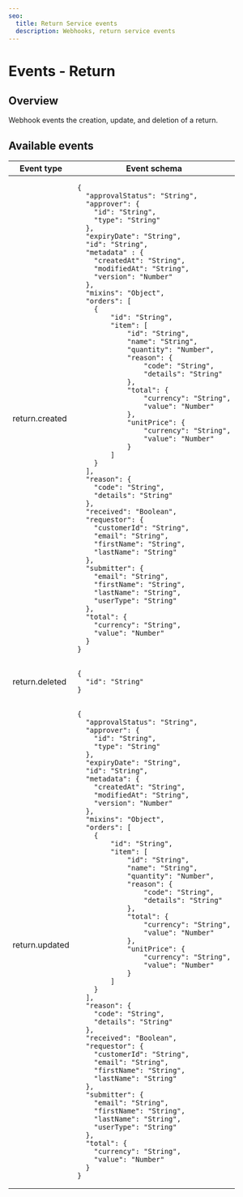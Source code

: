 ```yaml
---
seo:
  title: Return Service events
  description: Webhooks, return service events
---
```


# Events - Return

## Overview

Webhook events the creation, update, and deletion of a return.

## Available events

<table><thead><tr><th>Event type</th><th>Event schema</th></tr></thead><tbody><tr><td>return.created</td><td><pre class="language-json"><code class="lang-json">{
  "approvalStatus": "String",
  "approver": {
    "id": "String",
    "type": "String"
  },
  "expiryDate": "String",
  "id": "String",
  "metadata" : {
    "createdAt": "String",
    "modifiedAt": "String",
    "version": "Number"
  },
  "mixins": "Object",
  "orders": [
    {
        "id": "String",
        "item": [
            "id": "String",
            "name": "String",
            "quantity": "Number",
            "reason": {
                "code": "String",
                "details": "String"
            },
            "total": {
                "currency": "String",
                "value": "Number"
            },
            "unitPrice": {
                "currency": "String",
                "value": "Number"
            }
        ]
    }
  ],
  "reason": {
    "code": "String",
    "details": "String"
  },
  "received": "Boolean",
  "requestor": {
    "customerId": "String",
    "email": "String",
    "firstName": "String",
    "lastName": "String"
  },
  "submitter": {
    "email": "String",
    "firstName": "String",
    "lastName": "String",
    "userType": "String"
  },
  "total": {
    "currency": "String",
    "value": "Number"
  }
}
</code></pre></td></tr><tr><td>return.deleted</td><td><pre class="language-json"><code class="lang-json">{
  "id": "String"
}
</code></pre></td></tr><tr><td>return.updated</td><td><pre class="language-json"><code class="lang-json">{
  "approvalStatus": "String",
  "approver": {
    "id": "String",
    "type": "String"
  },
  "expiryDate": "String",
  "id": "String",
  "metadata": {
    "createdAt": "String",
    "modifiedAt": "String",
    "version": "Number"
  },
  "mixins": "Object",
  "orders": [
    {
        "id": "String",
        "item": [
            "id": "String",
            "name": "String",
            "quantity": "Number",
            "reason": {
                "code": "String",
                "details": "String"
            },
            "total": {
                "currency": "String",
                "value": "Number"
            },
            "unitPrice": {
                "currency": "String",
                "value": "Number"
            }
        ]
    }
  ],
  "reason": {
    "code": "String",
    "details": "String"
  },
  "received": "Boolean",
  "requestor": {
    "customerId": "String",
    "email": "String",
    "firstName": "String",
    "lastName": "String"
  },
  "submitter": {
    "email": "String",
    "firstName": "String",
    "lastName": "String",
    "userType": "String"
  },
  "total": {
    "currency": "String",
    "value": "Number"
  }
}
</code></pre></td></tr></tbody></table>
